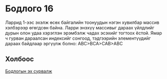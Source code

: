 # Бодлого 16
Ларрид 1-ээс эхэлж өсөх байгалийн тоонуудын нэгэн хувилбар массив хэлбэрээр өгөгдсөн байна. Ларри энэхүү массивыг дараах үйлдлийг дурын олон удаа хэрэглэн эрэмбэлж чадах эсэхийг тогтоох ёстой.
Ямар ч гурван дараалсан индексийг сонгоод, тэдгээрийн элементүүдийг дараах байдлаар эргүүлж болно:
ABC>BCA>CAB>ABC

## Холбоос
[Бодлогын эх сурвалж](https://www.hackerrank.com/challenges/larrys-array/problem?isFullScreen=true)